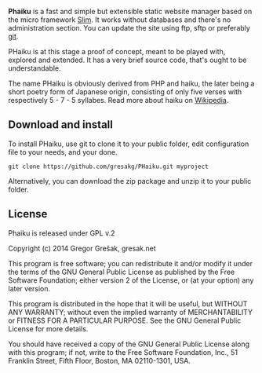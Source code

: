 __Phaiku__ is a fast and simple but extensible static website manager based on the 
micro framework [Slim](http://www.slimframework.com/). It works without databases 
and there's no administration section. You can update the site using ftp, sftp or 
preferably [git](http://git-scm.com/).

PHaiku is at this stage a proof of concept, meant to be played with, explored and 
extended. It has a very brief source code, that's ought to be understandable.

The name PHaiku is obviously derived from PHP and haiku, the later being a short 
poetry form of Japanese origin, consisting of only five verses with respectively 
5 - 7 - 5 syllabes. Read more about haiku on [Wikipedia](http://en.wikipedia.org/wiki/Haiku).

## Download and install

To install PHaiku, use git to clone it to your public folder, edit configuration file to your needs, and your done.

```
git clone https://github.com/gresakg/PHaiku.git myproject
```		
Alternatively, you can download the zip package and unzip it to your public folder.

## License

Phaiku is released under GPL v.2

Copyright (c) 2014 Gregor Grešak, gresak.net

This program is free software; you can redistribute it and/or
modify it under the terms of the GNU General Public License
as published by the Free Software Foundation; either version 2
of the License, or (at your option) any later version.

This program is distributed in the hope that it will be useful,
but WITHOUT ANY WARRANTY; without even the implied warranty of
MERCHANTABILITY or FITNESS FOR A PARTICULAR PURPOSE.  See the
GNU General Public License for more details.

You should have received a copy of the GNU General Public License
along with this program; if not, write to the Free Software
Foundation, Inc., 51 Franklin Street, Fifth Floor, Boston, MA  02110-1301, USA.